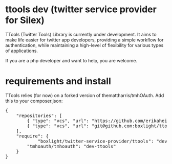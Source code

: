 ttools dev (twitter service provider for Silex)
======

TTools (Twitter Tools) Library is currently under development. It aims to make life easier for twitter app developers, providing a simple workflow for authentication, while maintaining a high-level of flexibility for various types of applications.

If you are a php developer and want to help, you are welcome. 

requirements and install
=====

TTools relies (for now) on a forked version of themattharris/tmhOAuth.
Add this to your composer.json:

<pre>
{
    "repositories": [
    	{ "type": "vcs", "url": "https://github.com/erikaheidi/tmhOAuth.git" },
    	{ "type": "vcs", "url": "git@github.com:boxlight/ttools.git" }
    ],
    "require": {
            "boxlight/twitter-service-provider/ttools": "dev-master",
        "tmhoauth/tmhoauth": "dev-ttools"
    }
}

</pre>
